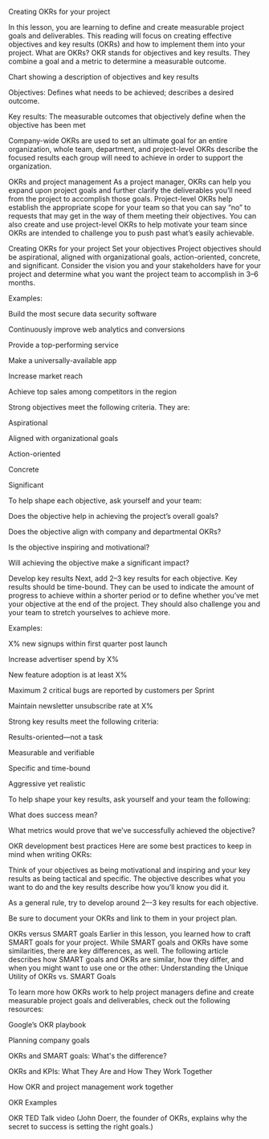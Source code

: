 Creating OKRs for your project

In this lesson, you are learning to define and create measurable project goals and deliverables. This reading will focus on creating effective objectives and key results (OKRs) and how to implement them into your project.
What are OKRs?
OKR stands for objectives and key results. They combine a goal and a metric to determine a measurable outcome. 

Chart showing a description of objectives and key results

Objectives: Defines what needs to be achieved; describes a desired outcome.

Key results: The measurable outcomes that objectively define when the objective has been met

Company-wide OKRs are used to set an ultimate goal for an entire organization, whole team, department, and project-level OKRs describe the focused results each group will need to achieve in order to support the organization.

OKRs and project management
As a project manager, OKRs can help you expand upon project goals and further clarify the deliverables you’ll need from the project to accomplish those goals. Project-level OKRs help establish the appropriate scope for your team so that you can say “no” to requests that may get in the way of them meeting their objectives. You can also create and use project-level OKRs to help motivate your team since OKRs are intended to challenge you to push past what’s easily achievable. 

Creating OKRs for your project
Set your objectives
Project objectives should be aspirational, aligned with organizational goals, action-oriented, concrete, and significant. Consider the vision you and your stakeholders have for your project and determine what you want the project team to accomplish in 3–6 months.

Examples:

Build the most secure data security software 

Continuously improve web analytics and conversions

Provide a top-performing service

Make a universally-available app

Increase market reach

Achieve top sales among competitors in the region


Strong objectives meet the following criteria. They are:

Aspirational

Aligned with organizational goals

Action-oriented

Concrete

Significant

To help shape each objective, ask yourself and your team:

Does the objective help in achieving the project’s overall goals?

Does the objective align with company and departmental OKRs?

Is the objective inspiring and motivational?

Will achieving the objective make a significant impact?

Develop key results
Next, add 2–3 key results for each objective. Key results should be time-bound. They can be used to indicate the amount of progress to achieve within a shorter period or to define whether you’ve met your objective at the end of the project. They should also challenge you and your team to stretch yourselves to achieve more.

Examples:

X% new signups within first quarter post launch

Increase advertiser spend by X%

New feature adoption is at least X% 

Maximum 2 critical bugs are reported by customers per Sprint

Maintain newsletter unsubscribe rate at X%

Strong key results meet the following criteria:

Results-oriented—not a task

Measurable and verifiable

Specific and time-bound

Aggressive yet realistic

To help shape your key results, ask yourself and your team the following:

What does success mean?

What metrics would prove that we’ve successfully achieved the objective?

OKR development best practices
Here are some best practices to keep in mind when writing OKRs:

Think of your objectives as being motivational and inspiring and your key results as being tactical and specific. The objective describes what you want to do and the key results describe how you’ll know you did it. 

As a general rule, try to develop around 2–-3  key results for each objective.

Be sure to document your OKRs and link to them in your project plan.

OKRs versus SMART goals
Earlier in this lesson, you learned how to craft SMART goals for your project. While SMART goals and OKRs have some similarities, there are key differences, as well. The following article describes how SMART goals and OKRs are similar, how they differ, and when you might want to use one or the other:  Understanding the Unique Utility of OKRs vs. SMART Goals

To learn more how OKRs work to help project managers define and create measurable project goals and deliverables, check out the following resources:

Google’s OKR playbook

Planning company goals

OKRs and SMART goals: What's the difference?

OKRs and KPIs: What They Are and How They Work Together

How OKR and project management work together

OKR Examples

OKR TED Talk video (John Doerr, the founder of OKRs, explains why the secret to success is setting the right goals.)